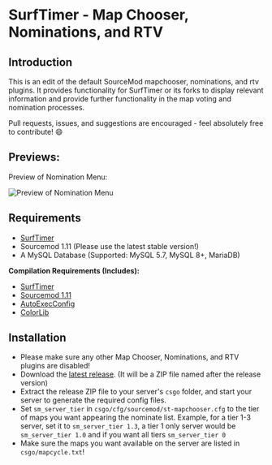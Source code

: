 # SurfTimer - Map Chooser, Nominations, and RTV

## Introduction

This is an edit of the default SourceMod mapchooser, nominations, and rtv plugins. It provides functionality for SurfTimer or its forks to display relevant information and provide further functionality in the map voting and nomination processes.

Pull requests, issues, and suggestions are encouraged - feel absolutely free to contribute! 😄

## Previews:

Preview of Nomination Menu:

![Preview of Nomination Menu](https://i.rebooti.ng/f/zjybx.png)

## Requirements

* [SurfTimer](https://github.com/surftimer/Surftimer-Official)
* Sourcemod 1.11 (Please use the latest stable version!)
* A MySQL Database (Supported: MySQL 5.7, MySQL 8+, MariaDB)

**Compilation Requirements (Includes):**

* [SurfTimer](https://github.com/surftimer/Surftimer-Official/tree/master/addons/sourcemod/scripting/include)
* [Sourcemod 1.11](https://www.sourcemod.net/downloads.php?branch=stable)
* [AutoExecConfig](https://github.com/Impact123/AutoExecConfig)
* [ColorLib](https://github.com/c0rp3n/colorlib-sm)

## Installation

* Please make sure any other Map Chooser, Nominations, and RTV plugins are disabled!
* Download the [latest release](https://github.com/1zc/Surftimer-Mapchooser/releases). (It will be a ZIP file named after the release version)
* Extract the release ZIP file to your server's `csgo` folder, and start your server to generate the required config files.
* Set `sm_server_tier` in `csgo/cfg/sourcemod/st-mapchooser.cfg` to the tier of maps you want appearing the nominate list. Example, for a tier 1-3 server, set it to `sm_server_tier 1.3`, a tier 1 only server would be `sm_server_tier 1.0` and if you want all tiers `sm_server_tier 0`
* Make sure the maps you want available on the server are listed in `csgo/mapcycle.txt`!
